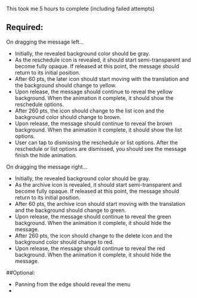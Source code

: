 This took me 5 hours to complete (including failed attempts)

## Required:

On dragging the message left...

* Initially, the revealed background color should be gray.
* As the reschedule icon is revealed, it should start semi-transparent and become fully opaque. If released at this point, the message should return to its initial position.
* After 60 pts, the later icon should start moving with the translation and the background should change to yellow.
* Upon release, the message should continue to reveal the yellow background. When the animation it complete, it should show the reschedule options.
* After 260 pts, the icon should change to the list icon and the background color should change to brown.
* Upon release, the message should continue to reveal the brown background. When the animation it complete, it should show the list options.
* User can tap to dismissing the reschedule or list options. After the reschedule or list options are dismissed, you should see the message finish the hide animation.

On dragging the message right...

* Initially, the revealed background color should be gray.
* As the archive icon is revealed, it should start semi-transparent and become fully opaque. If released at this point, the message should return to its initial position.
* After 60 pts, the archive icon should start moving with the translation and the background should change to green.
* Upon release, the message should continue to reveal the green background. When the animation it complete, it should hide the message.
* After 260 pts, the icon should change to the delete icon and the background color should change to red.
* Upon release, the message should continue to reveal the red background. When the animation it complete, it should hide the message.


##Optional:
* Panning from the edge should reveal the menu
* 
